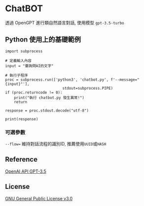 # ChatBOT
透過 OpenGPT 進行類自然語言對話, 使用模型 `gpt-3.5-turbo`

## Python 使用上的基礎範例
```
import subprocess

# 定義輸入內容
input = "要詢問AI的文字"

# 執行子程序
proc = subprocess.run(['python3', 'chatbot.py', f'--message="{input}"'],
                          stdout=subprocess.PIPE)
if (proc.returncode != 0):
    print("執行 chatbot.py 發生異常!")
    return

response = proc.stdout.decode("utf-8")

print(response)
```

### 可選參數
`--flow=` 維持對話流程的識別ID, 推薦使用`UUID`或`HASH`

## Reference
[OpenAI API GPT-3.5](https://platform.openai.com/docs/guides/chat)

## License
[GNU General Public License v3.0](https://www.gnu.org/licenses/gpl-3.0.en.html)
